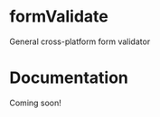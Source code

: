 formValidate
============

General cross-platform form validator

Documentation
=============

Coming soon!
